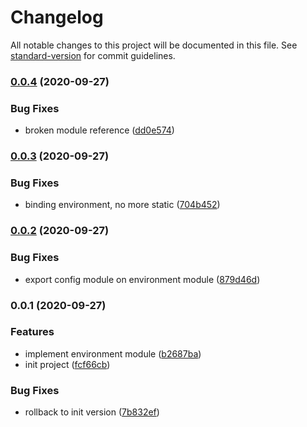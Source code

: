 # Changelog

All notable changes to this project will be documented in this file. See [standard-version](https://github.com/conventional-changelog/standard-version) for commit guidelines.

### [0.0.4](https://github.com/nsourcery/env/compare/v0.0.3...v0.0.4) (2020-09-27)


### Bug Fixes

* broken module reference ([dd0e574](https://github.com/nsourcery/env/commit/dd0e5742c8cc51d5248c9c2ebd685832cb31787b))

### [0.0.3](https://github.com/nsourcery/env/compare/v0.0.2...v0.0.3) (2020-09-27)


### Bug Fixes

* binding environment, no more static ([704b452](https://github.com/nsourcery/env/commit/704b452630f5f4662c684f8f29a05ebd5839ff9a))

### [0.0.2](https://github.com/nsourcery/env/compare/v0.0.1...v0.0.2) (2020-09-27)


### Bug Fixes

* export config module on environment module ([879d46d](https://github.com/nsourcery/env/commit/879d46d953d4ffe978cf2826834eecb94c790d65))

### 0.0.1 (2020-09-27)


### Features

* implement environment module ([b2687ba](https://github.com/nsourcery/env/commit/b2687ba0049d6aedba71ed6425d4e65a773aee1e))
* init project ([fcf66cb](https://github.com/nsourcery/env/commit/fcf66cbe3e09636da604211685eabb09793f01e4))


### Bug Fixes

* rollback to init version ([7b832ef](https://github.com/nsourcery/env/commit/7b832efc6fb1d27d13bc99c35888219075d672e0))
